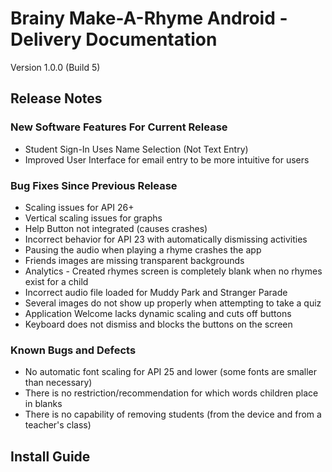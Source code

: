 # Brainy Make-A-Rhyme Android - Delivery Documentation
Version 1.0.0 (Build 5)

## Release Notes

### New Software Features For Current Release

* Student Sign-In Uses Name Selection (Not Text Entry)
* Improved User Interface for email entry to be more intuitive for users

### Bug Fixes Since Previous Release

* Scaling issues for API 26+
* Vertical scaling issues for graphs
* Help Button not integrated (causes crashes)
* Incorrect behavior for API 23 with automatically dismissing activities
* Pausing the audio when playing a rhyme crashes the app
* Friends images are missing transparent backgrounds
* Analytics - Created rhymes screen is completely blank when no rhymes exist for a child
* Incorrect audio file loaded for Muddy Park and Stranger Parade
* Several images do not show up properly when attempting to take a quiz
* Application Welcome lacks dynamic scaling and cuts off buttons
* Keyboard does not dismiss and blocks the buttons on the screen


### Known Bugs and Defects

* No automatic font scaling for API 25 and lower (some fonts are smaller than necessary)
* There is no restriction/recommendation for which words children place in blanks
* There is no capability of removing students (from the device and from a teacher's class)

## Install Guide
